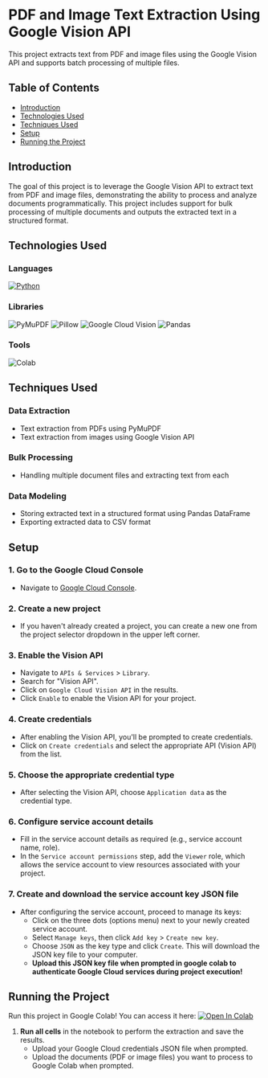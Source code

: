 # PDF and Image Text Extraction Using Google Vision API

This project extracts text from PDF and image files using the Google Vision API and supports batch processing of multiple files.

## Table of Contents

- [Introduction](#introduction)
- [Technologies Used](#technologies-used)
- [Techniques Used](#techniques-used)
- [Setup](#setup)
- [Running the Project](#running-the-project)

## Introduction

The goal of this project is to leverage the Google Vision API to extract text from PDF and image files, demonstrating the ability to process and analyze documents programmatically. This project includes support for bulk processing of multiple documents and outputs the extracted text in a structured format.

## Technologies Used

### Languages

[![Python](https://img.shields.io/badge/python-3670A0?style=for-the-badge&logo=python&logoColor=ffdd54)](https://www.python.org/)

### Libraries

![PyMuPDF](https://img.shields.io/badge/PyMuPDF-0172ca.svg?style=for-the-badge&logo=PyMuPDF&logocolor=black)
![Pillow](https://img.shields.io/badge/Pillow-%234b4b4d.svg?style=for-the-badge&logo=Pillow&logocolor=black)
![Google Cloud Vision](https://img.shields.io/badge/Google_Cloud_Vision-4285F4?style=for-the-badge&logo=google-cloud&logoColor=white)
![Pandas](https://img.shields.io/badge/pandas-%23150458.svg?style=for-the-badge&logo=pandas&logoColor=white)

### Tools

![Colab](https://img.shields.io/badge/Colab-F9AB00?style=for-the-badge&logo=googlecolab&color=525252)

## Techniques Used

### Data Extraction

- Text extraction from PDFs using PyMuPDF
- Text extraction from images using Google Vision API

### Bulk Processing

- Handling multiple document files and extracting text from each

### Data Modeling

- Storing extracted text in a structured format using Pandas DataFrame
- Exporting extracted data to CSV format

## Setup

### 1. Go to the Google Cloud Console

   - Navigate to [Google Cloud Console](https://console.cloud.google.com/).

### 2. Create a new project

   - If you haven't already created a project, you can create a new one from the project selector dropdown in the upper left corner.

### 3. Enable the Vision API

   - Navigate to `APIs & Services` > `Library`.
   - Search for "Vision API".
   - Click on `Google Cloud Vision API` in the results.
   - Click `Enable` to enable the Vision API for your project.

### 4. Create credentials

   - After enabling the Vision API, you'll be prompted to create credentials.
   - Click on `Create credentials` and select the appropriate API (Vision API) from the list.

### 5. Choose the appropriate credential type

   - After selecting the Vision API, choose `Application data` as the credential type.

### 6. Configure service account details

   - Fill in the service account details as required (e.g., service account name, role).
   - In the `Service account permissions` step, add the `Viewer` role, which allows the service account to view resources associated with your project.

### 7. Create and download the service account key JSON file
   - After configuring the service account, proceed to manage its keys:
     - Click on the three dots (options menu) next to your newly created service account.
     - Select `Manage keys`, then click `Add key` > `Create new key`.
     - Choose `JSON` as the key type and click `Create`. This will download the JSON key file to your computer.
     - **Upload this JSON key file when prompted in google colab to authenticate Google Cloud services during project execution!**

## Running the Project

Run this project in Google Colab! You can access it here: <a href="https://colab.research.google.com/github/mohdimrandev/PDF-and-Image-Text-Extraction-Using-Google-Vision-API/blob/main/PDF_and_Image_Text_Extraction_Using_Google_Vision_API.ipynb" target="_parent"><img src="https://colab.research.google.com/assets/colab-badge.svg" alt="Open In Colab"/></a>

1. **Run all cells** in the notebook to perform the extraction and save the results.
   - Upload your Google Cloud credentials JSON file when prompted.
   - Upload the documents (PDF or image files) you want to process to Google Colab when prompted.
